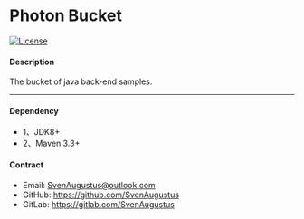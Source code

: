 # Photon Bucket
[![License](https://img.shields.io/badge/license-Apache%202-4EB1BA.svg)](https://www.apache.org/licenses/LICENSE-2.0.html)

#### Description
The bucket of java back-end samples.

-------------------------- 
#### Dependency
* 1、JDK8+
* 2、Maven 3.3+

#### Contract
* Email: SvenAugustus@outlook.com
* GitHub: https://github.com/SvenAugustus
* GitLab: https://gitlab.com/SvenAugustus



